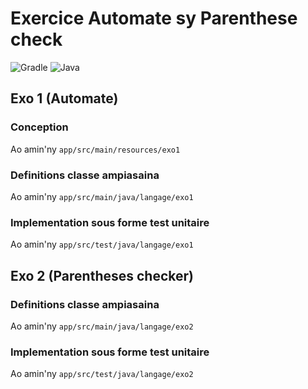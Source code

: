 # Exercice Automate sy Parenthese check
![Gradle](https://img.shields.io/badge/Gradle-02303A.svg?style=for-the-badge&logo=Gradle&logoColor=white) ![Java](https://img.shields.io/badge/java-%23ED8B00.svg?style=for-the-badge&logo=java&logoColor=white)
## Exo 1 (Automate)
### Conception
Ao amin'ny `app/src/main/resources/exo1`
### Definitions classe ampiasaina
Ao amin'ny `app/src/main/java/langage/exo1`
### Implementation sous forme test unitaire
Ao amin'ny `app/src/test/java/langage/exo1`
## Exo 2 (Parentheses checker)
### Definitions classe ampiasaina
Ao amin'ny `app/src/main/java/langage/exo2`
### Implementation sous forme test unitaire
Ao amin'ny `app/src/test/java/langage/exo2`
